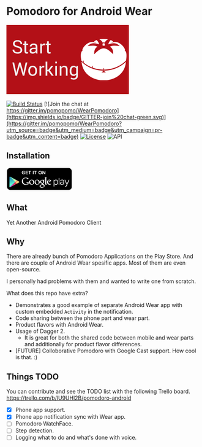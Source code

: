 Pomodoro for Android Wear
=========================

[![Get it on Google Play](art/banner.png)][1]


[![Build Status](https://travis-ci.org/pomopomo/WearPomodoro.png?branch=develop)](https://travis-ci.org/pomopomo/WearPomodoro)
[![Join the chat at https://gitter.im/pomopomo/WearPomodoro](https://img.shields.io/badge/GITTER-join%20chat-green.svg)](https://gitter.im/pomopomo/WearPomodoro?utm_source=badge&utm_medium=badge&utm_campaign=pr-badge&utm_content=badge)
[![License](http://img.shields.io/:license-apache-blue.svg)](http://www.apache.org/licenses/LICENSE-2.0.html)
![API](https://img.shields.io/badge/API-16%2B-brightgreen.svg?style=flat)

Installation
------------

[![Get it on Google Play](art/en_generic_rgb_wo_60.png)][1]

What
----

Yet Another Android Pomodoro Client

Why
---
There are already bunch of Pomodoro Applications on the Play Store. And there are couple of Android Wear spesific apps. Most of them are even open-source. 

I personally had problems with them and wanted to write one from scratch.

What does this repo have extra?
- Demonstrates a good example of separate Android Wear app with custom embedded `Activity` in the notification.
- Code sharing between the phone part and wear part. 
- Product flavors with Android Wear. 
- Usage of Dagger 2. 
  - It is great for both the shared code between mobile and wear parts and additionally for product flavor differences. 
- [FUTURE] Colloborative Pomodoro with Google Cast support. How cool is that. :)

Things TODO
-----------
You can contribute and see the TODO list with the following Trello board.
https://trello.com/b/lU9UHl2B/pomodoro-android

* [X] Phone app support.
* [X] Phone app notification sync with Wear app.
* [ ] Pomodoro WatchFace.
* [ ] Step detection.
* [ ] Logging what to do and what's done with voice.

[1]: https://play.google.com/store/apps/details?id=tasomaniac.android.pomodoro